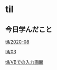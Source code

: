 # til

## 今日学んだこと

[til/2020\-08](https://github.com/tokiohamamatsu/til/blob/master/tir/2020-08.md#03)

[til/03](https://github.com/tokiohamamatsu/til/blob/master/%E6%B4%BB%E5%8B%95%E8%A8%98%E9%8C%B2/08/03.md)

[til/VBでの入力画面](https://github.com/tokiohamamatsu/til/blob/master/VB/VB%E3%81%A7%E3%81%AE%E5%85%A5%E5%8A%9B%E7%94%BB%E9%9D%A2.md)